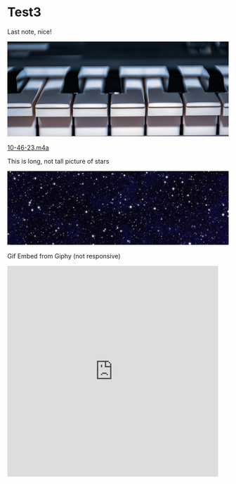 # Test3



Last note, nice!


![](Test3/piano-6321917.jpg)



<a href='10-46-23.m4a'>10-46-23.m4a</a>




This is long, not tall picture of stars


![](Test3/banner-1176676.jpg)






Gif Embed from Giphy (not responsive)

<iframe src="https://giphy.com/embed/7frSUXgbGqQPKNnJRS" width="480" height="480" frameBorder="0" class="giphy-embed" allowFullScreen><_iframe><p><a href="https://giphy.com/gifs/CoopPrix-7frSUXgbGqQPKNnJRS">via GIPHY<_a></p>


![](Test3/71F231F5-A4B7-45EC-BE4C-027E38A56FC0.png)
  
  
  
  hellooooooo



.
.

.

.



GIF embed from Giphy (responsive)

<div style="width:100%;height:0;padding-bottom:100%;position:relative;"><iframe src="https://giphy.com/embed/7frSUXgbGqQPKNnJRS" width="100%" height="100%" style="position:absolute" frameBorder="0" class="giphy-embed" allowFullScreen><_iframe><_div><p><a href="https://giphy.com/gifs/CoopPrix-7frSUXgbGqQPKNnJRS">via GIPHY<_a><_p>

![](Test3/3B7BC666-2C97-48AE-ADD1-729669E9AB50.png)





NEXT - try changing the code in the giphy and YouTube embed 



50% width and height

<div style="width:100%;height:0;padding-bottom:100%;position:relative;"><iframe src="https://giphy.com/embed/7frSUXgbGqQPKNnJRS" width=“50%" height=“50%" style="position:absolute" frameBorder="0" class="giphy-embed" allowFullScreen><_iframe><_div><p><a href="https://giphy.com/gifs/CoopPrix-7frSUXgbGqQPKNnJRS">via GIPHY<_a><_p>



20% width and 50% height. Just noticed there are 2 parameters for width here, this is adjusting the second one

<div style="width:100%;height:0;padding-bottom:100%;position:relative;"><iframe src="https://giphy.com/embed/7frSUXgbGqQPKNnJRS" width=“20%" height=“50%" style="position:absolute" frameBorder="0" class="giphy-embed" allowFullScreen><_iframe><_div><p><a href="https://giphy.com/gifs/CoopPrix-7frSUXgbGqQPKNnJRS">via GIPHY<_a><_p>



Now adjusting the first to 60%

<div style="width:60%;height:0;padding-bottom:100%;position:relative;"><iframe src="https://giphy.com/embed/7frSUXgbGqQPKNnJRS" width=“20%" height=“50%" style="position:absolute" frameBorder="0" class="giphy-embed" allowFullScreen><_iframe><_div><p><a href="https://giphy.com/gifs/CoopPrix-7frSUXgbGqQPKNnJRS">via GIPHY<_a><_p>



Now going back to 100% width and height and changing the padding

<div style="width:100%;height:20;padding-bottom:80%;position:relative;"><iframe src="https://giphy.com/embed/7frSUXgbGqQPKNnJRS" width="100%" height="100%" style="position:absolute" frameBorder=“20" class="giphy-embed" allowFullScreen><_iframe><_div><p><a href="https://giphy.com/gifs/CoopPrix-7frSUXgbGqQPKNnJRS">via GIPHY<_a><_p>


Can play more with padding later, several parameters that I’m not sure about here

![](Test3/BDBD0695-3FF8-4617-BBDB-C383B880A95E.png)




REMEMBER - I may need to add the <iframe> like the guy in the video for YouTube embed



ALSO - check out the hover/anchor links method if the links aren’t working right

[[Test1]]

[[Test2]] 


